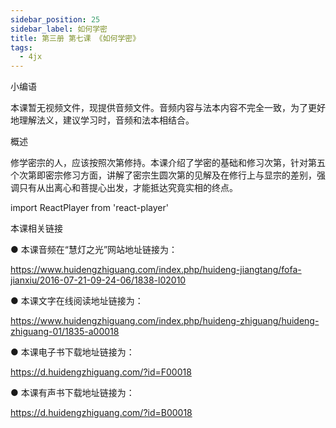 ```yaml
---
sidebar_position: 25
sidebar_label: 如何学密
title: 第三册 第七课 《如何学密》
tags:
  - 4jx
---
```

  小编语 


本课暂无视频文件，现提供音频文件。音频内容与法本内容不完全一致，为了更好地理解法义，建议学习时，音频和法本相结合。


概述


修学密宗的人，应该按照次第修持。本课介绍了学密的基础和修习次第，针对第五个次第即密宗修习方面，讲解了密宗生圆次第的见解及在修行上与显宗的差别，强调只有从出离心和菩提心出发，才能抵达究竟实相的终点。


import ReactPlayer from 'react-player'

<ReactPlayer id='hdvplayer' light='/img/lamp-hope.png' controls url='https://s3.ca-central-1.wasabisys.com/hddata/f.huidengchanxiu.net/jmy/%e6%85%a7%e7%81%af%e7%a6%85%e4%bf%ae%e8%af%be/%e6%85%a7%e7%81%af%e7%a6%85%e4%bf%ae%e8%af%be%e7%ac%ac%e4%b8%89%e5%86%8c/07%20%e5%a6%82%e4%bd%95%e5%ad%a6%e5%af%86.mp3' />



 本课相关链接 

●  本课音频在“慧灯之光”网站地址链接为：

https://www.huidengzhiguang.com/index.php/huideng-jiangtang/fofa-jianxiu/2016-07-21-09-24-06/1838-l02010



●  本课文字在线阅读地址链接为：

https://www.huidengzhiguang.com/index.php/huideng-zhiguang/huideng-zhiguang-01/1835-a00018



●  本课电子书下载地址链接为：

https://d.huidengzhiguang.com/?id=F00018



●  本课有声书下载地址链接为：

https://d.huidengzhiguang.com/?id=B00018